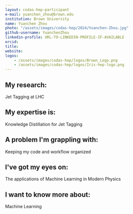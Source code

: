 ```yaml
---
layout: codas-hep-participant
e-mail: yuanchen_zhou@brown.edu
institution: Brown University
name: Yuanchen Zhou
photo: "/assets/images/codas-hep/2024/Yuanchen-Zhou.jpg"
github-username: YuanchenZhou
linkedin-profile: URL-TO-LINKEDIN-PROFILE-IF-AVAILABLE
orcid:
title:
website:
logos:
    - /assets/images/codas-hep/logos/Brown_Logo.png
    - /assets/images/codas-hep/logos/Iris-hep-logo.png
---
```


## My research:
Jet Tagging at LHC

## My expertise is:
Knowledge Distillation for Jet Tagging

## A problem I'm grappling with:
Keeping my code and workflow organized

## I've got my eyes on:
The applications of Machine Learning in Modern Physics

## I want to know more about:
Machine Learning
